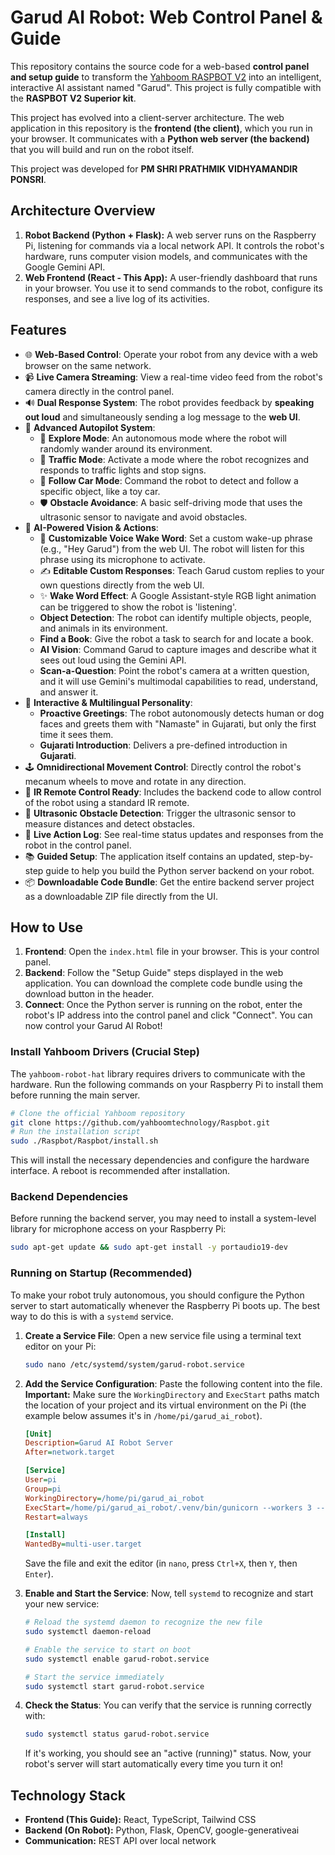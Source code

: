 # Garud AI Robot: Web Control Panel & Guide

This repository contains the source code for a web-based **control panel and setup guide** to transform the [Yahboom RASPBOT V2](https://www.yahboom.net/study/RASPBOT-V2) into an intelligent, interactive AI assistant named "Garud". This project is fully compatible with the **RASPBOT V2 Superior kit**.

This project has evolved into a client-server architecture. The web application in this repository is the **frontend (the client)**, which you run in your browser. It communicates with a **Python web server (the backend)** that you will build and run on the robot itself.

This project was developed for **PM SHRI PRATHMIK VIDHYAMANDIR PONSRI**.

## Architecture Overview

1.  **Robot Backend (Python + Flask):** A web server runs on the Raspberry Pi, listening for commands via a local network API. It controls the robot's hardware, runs computer vision models, and communicates with the Google Gemini API.
2.  **Web Frontend (React - This App):** A user-friendly dashboard that runs in your browser. You use it to send commands to the robot, configure its responses, and see a live log of its activities.



## Features

-   🌐 **Web-Based Control**: Operate your robot from any device with a web browser on the same network.
-   📹 **Live Camera Streaming**: View a real-time video feed from the robot's camera directly in the control panel.
-   🔊 **Dual Response System**: The robot provides feedback by **speaking out loud** and simultaneously sending a log message to the **web UI**.
-   🤖 **Advanced Autopilot System**:
    -   🧭 **Explore Mode**: An autonomous mode where the robot will randomly wander around its environment.
    -   🚦 **Traffic Mode**: Activate a mode where the robot recognizes and responds to traffic lights and stop signs.
    -   🚗 **Follow Car Mode**: Command the robot to detect and follow a specific object, like a toy car.
    -   🛡️ **Obstacle Avoidance**: A basic self-driving mode that uses the ultrasonic sensor to navigate and avoid obstacles.
-   🧠 **AI-Powered Vision & Actions**:
    -   🎤 **Customizable Voice Wake Word**: Set a custom wake-up phrase (e.g., "Hey Garud") from the web UI. The robot will listen for this phrase using its microphone to activate.
    -   ✍️ **Editable Custom Responses**: Teach Garud custom replies to your own questions directly from the web UI.
    -   ✨ **Wake Word Effect**: A Google Assistant-style RGB light animation can be triggered to show the robot is 'listening'.
    -   **Object Detection**: The robot can identify multiple objects, people, and animals in its environment.
    -   **Find a Book**: Give the robot a task to search for and locate a book.
    -   **AI Vision**: Command Garud to capture images and describe what it sees out loud using the Gemini API.
    -   **Scan-a-Question**: Point the robot's camera at a written question, and it will use Gemini's multimodal capabilities to read, understand, and answer it.
-   💬 **Interactive & Multilingual Personality**:
    -   **Proactive Greetings**: The robot autonomously detects human or dog faces and greets them with "Namaste" in Gujarati, but only the first time it sees them.
    -   **Gujarati Introduction**: Delivers a pre-defined introduction in **Gujarati**.
-   🕹️ **Omnidirectional Movement Control**: Directly control the robot's mecanum wheels to move and rotate in any direction.
-   📡 **IR Remote Control Ready**: Includes the backend code to allow control of the robot using a standard IR remote.
-   📏 **Ultrasonic Obstacle Detection**: Trigger the ultrasonic sensor to measure distances and detect obstacles.
-   🔴 **Live Action Log**: See real-time status updates and responses from the robot in the control panel.
-   📚 **Guided Setup**: The application itself contains an updated, step-by-step guide to help you build the Python server backend on your robot.
-   📦 **Downloadable Code Bundle**: Get the entire backend server project as a downloadable ZIP file directly from the UI.

## How to Use

1.  **Frontend**: Open the `index.html` file in your browser. This is your control panel.
2.  **Backend**: Follow the "Setup Guide" steps displayed in the web application. You can download the complete code bundle using the download button in the header.
3.  **Connect**: Once the Python server is running on the robot, enter the robot's IP address into the control panel and click "Connect". You can now control your Garud AI Robot!

### Install Yahboom Drivers (Crucial Step)
The `yahboom-robot-hat` library requires drivers to communicate with the hardware. Run the following commands on your Raspberry Pi to install them before running the main server.

```bash
# Clone the official Yahboom repository
git clone https://github.com/yahboomtechnology/Raspbot.git
# Run the installation script
sudo ./Raspbot/Raspbot/install.sh
```
This will install the necessary dependencies and configure the hardware interface. A reboot is recommended after installation.

### Backend Dependencies
Before running the backend server, you may need to install a system-level library for microphone access on your Raspberry Pi:
```bash
sudo apt-get update && sudo apt-get install -y portaudio19-dev
```

### Running on Startup (Recommended)

To make your robot truly autonomous, you should configure the Python server to start automatically whenever the Raspberry Pi boots up. The best way to do this is with a `systemd` service.

1.  **Create a Service File**: Open a new service file using a terminal text editor on your Pi:
    ```bash
    sudo nano /etc/systemd/system/garud-robot.service
    ```

2.  **Add the Service Configuration**: Paste the following content into the file. **Important:** Make sure the `WorkingDirectory` and `ExecStart` paths match the location of your project and its virtual environment on the Pi (the example below assumes it's in `/home/pi/garud_ai_robot`).

    ```ini
    [Unit]
    Description=Garud AI Robot Server
    After=network.target

    [Service]
    User=pi
    Group=pi
    WorkingDirectory=/home/pi/garud_ai_robot
    ExecStart=/home/pi/garud_ai_robot/.venv/bin/gunicorn --workers 3 --bind 0.0.0.0:5001 main:app
    Restart=always

    [Install]
    WantedBy=multi-user.target
    ```
    Save the file and exit the editor (in `nano`, press `Ctrl+X`, then `Y`, then `Enter`).

3.  **Enable and Start the Service**: Now, tell `systemd` to recognize and start your new service:
    ```bash
    # Reload the systemd daemon to recognize the new file
    sudo systemctl daemon-reload

    # Enable the service to start on boot
    sudo systemctl enable garud-robot.service

    # Start the service immediately
    sudo systemctl start garud-robot.service
    ```

4.  **Check the Status**: You can verify that the service is running correctly with:
    ```bash
    sudo systemctl status garud-robot.service
    ```
    If it's working, you should see an "active (running)" status. Now, your robot's server will start automatically every time you turn it on!

## Technology Stack

-   **Frontend (This Guide):** React, TypeScript, Tailwind CSS
-   **Backend (On Robot):** Python, Flask, OpenCV, google-generativeai
-   **Communication:** REST API over local network